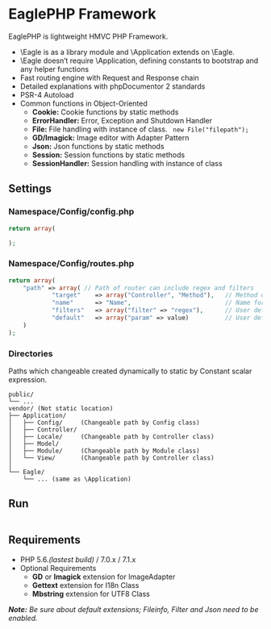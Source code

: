 # EaglePHP Framework

EaglePHP is lightweight HMVC PHP Framework.

* \Eagle is as a library module and \Application extends on \Eagle.
* \Eagle doesn’t require \Application, defining constants to bootstrap and any helper functions
* Fast routing engine with Request and Response chain
* Detailed explanations with phpDocumentor 2 standards
* PSR-4 Autoload
* Common functions in Object-Oriented
	* **Cookie:** Cookie functions by static methods
	* **ErrorHandler:** Error, Exception and Shutdown Handler
	* **File:** File handling with instance of class. ``` new File("filepath");```
	* **GD/Imagick:** Image editor with Adapter Pattern
	* **Json:** Json functions by static methods
	* **Session:** Session functions by static methods
	* **SessionHandler:** Session handling with instance of class


## Settings

### Namespace/Config/config.php

```PHP
return array(

);
```
### Namespace/Config/routes.php

```PHP
return array(
	"path" => array( // Path of router can include regex and filters
			"target"	=> array("Controller", "Method"),	// Method of Controller
			"name"		=> "Name",							// Name for route (optional)
			"filters"	=> array("filter" => "regex"),		// User defined filters (optional)
			"default"	=> array("param" => value)			// User defined default parameters (optional)
	)
);
```

### Directories

Paths which changeable created dynamically to static by Constant scalar expression.
```
public/
└── ...
vendor/	(Not static location)
├── Application/
│   ├── Config/		(Changeable path by Config class)
│   ├── Controller/
│   ├── Locale/		(Changeable path by Controller class)
│   ├── Model/
│   ├── Module/		(Changeable path by Module class)
│   └── View/		(Changeable path by Controller class)
│
└── Eagle/
    └── ... (same as \Application)
```


## Run

```PHP

```


## Requirements

* PHP 5.6.*(lastest build)* / 7.0.x / 7.1.x
* Optional Requirements
	* **GD** or **Imagick** extension for ImageAdapter
	* **Gettext** extension for I18n Class
	* **Mbstring** extension for UTF8 Class

*__Note:__ Be sure about default extensions; Fileinfo, Filter and Json need to be enabled.*
